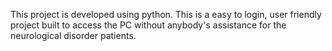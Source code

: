 This project is developed using python.
This is a easy to login, user friendly project built to access the PC without anybody's assistance for the neurological disorder patients.

